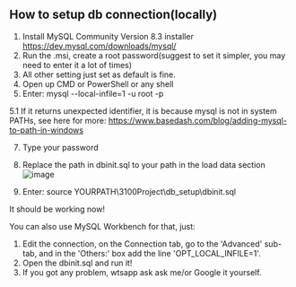 ## How to setup db connection(locally)

1. Install MySQL Community Version 8.3 installer https://dev.mysql.com/downloads/mysql/
2. Run the .msi, create a root password(suggest to set it simpler, you may need to enter it a lot of times)
3. All other setting just set as default is fine.
4. Open up CMD or PowerShell or any shell
5. Enter: mysql --local-infile=1 -u root -p

5.1 If it returns unexpected identifier, it is because mysql is not in system PATHs, see here for more:
     https://www.basedash.com/blog/adding-mysql-to-path-in-windows
     
7. Type your password
8. Replace the path in dbinit.sql to your path in the load data section
![image](https://github.com/LoManche/VirtuMart/assets/124430801/bc02b2ea-19d3-4ae7-9e01-410ba0f3cdc1)

9. Enter: source YOURPATH\3100Project\db_setup\dbinit.sql

It should be working now!

You can also use MySQL Workbench for that, just:

1. Edit the connection, on the Connection tab, go to the 'Advanced' sub-tab, and in the 'Others:' box add the line 'OPT_LOCAL_INFILE=1'.
2. Open the dbinit.sql and run it!
3. If you got any problem, wtsapp ask ask me/or Google it yourself.
